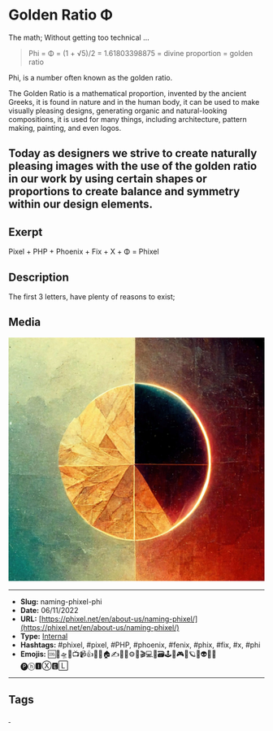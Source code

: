 # Golden Ratio Φ
The math; Without getting too technical …

> Phi = Φ = (1 + √5)/2 = 1.61803398875 = divine proportion = golden ratio

Phi, is a number often known as the golden ratio.

The Golden Ratio is a mathematical proportion, invented by the ancient Greeks, it is found in nature and in the human body, it can be used to make visually pleasing designs, generating organic and natural-looking compositions, it is used for many things, including architecture, pattern making, painting, and even logos.

Today as designers we strive to create naturally pleasing images with the use of the golden ratio in our work by using certain shapes or proportions to create balance and symmetry within our design elements.
------------
## Exerpt
Pixel + PHP + Phoenix + Fix + X + Φ = Phixel
## Description
The first 3 letters, have plenty of reasons to exist;
## Media
<img src="media/3509a431/the-name-golden-ratio.jpg" loading="lazy"><br>

------------
- **Slug:** naming-phixel-phi
- **Date:** 06/11/2022
- **URL:** [https://phixel.net/en/about-us/naming-phixel/](https://phixel.net/en/about-us/naming-phixel/)
- **Type:** [Internal](#internal)
- **Hashtags:** #phixel, #pixel, #PHP, #phoenix, #fenix, #phix, #fix, #x, #phi
- **Emojis:** 🆒🎨🛸📼📺📹👍🔗📝🏠✍️👨‍💻⚙️🔮🎬‍💻👑🗃️🕹️👾🎮📲🪐🌟👽🚀🌌
🅟ⓗ🅸Ⓧ🅴🄻

------------
## Tags
[ ](# )

